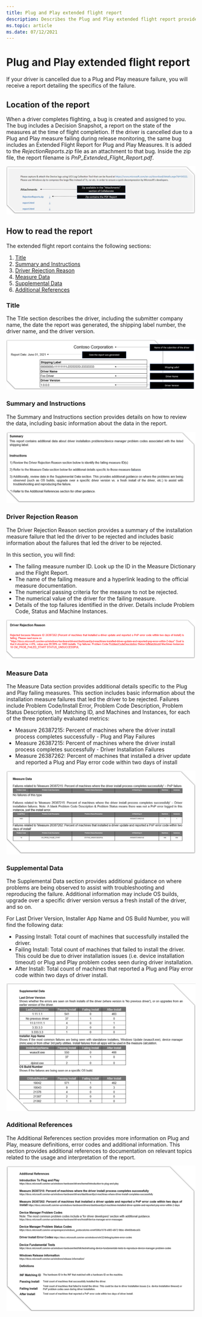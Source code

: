 ```yaml
---
title: Plug and Play extended flight report
description: Describes the Plug and Play extended flight report provided upon cancellation
ms.topic: article
ms.date: 07/12/2021
---
```


# Plug and Play extended flight report

If your driver is cancelled due to a Plug and Play measure failure, you will receive a report detailing the specifics of the failure.

## Location of the report

When a driver completes flighting, a bug is created and assigned to you. The bug includes a Decision Snapshot, a report on the state of the measures at the time of flight completion. If the driver is cancelled due to a Plug and Play measure failing during release monitoring, the same bug includes an Extended Flight Report for Plug and Play Measures. It is added to the *RejectionReports.zip* file as an attachment to that bug. Inside the zip file, the report filename is *PnP_Extended_Flight_Report.pdf*.

![Screenshot of bug attachment with the RejectionReports.zip file attached that contains the PnP_Extended_Flight_Report.pdf](images/rejection-reports.png)

## How to read the report

The extended flight report contains the following sections:

1. [Title](#title)
1. [Summary and Instructions](#summary-and-instructions)
1. [Driver Rejection Reason](#driver-rejection-reason)
1. [Measure Data](#measure-data)
1. [Supplemental Data](#supplemental-data)
1. [Additional References](#additional-references)

### Title

The Title section describes the driver, including the submitter company name, the date the report was generated, the shipping label number, the driver name, and the driver version.

![Screenshot of the Title section that includes the submitter company name, report date, shipping label, driver name, and driver version.](images/failure-report-title.png)

### Summary and Instructions

The Summary and Instructions section provides details on how to review the data, including basic information about the data in the report.

![Screenshot of the Summary and Instructions section.](images/pnp-report-summary.png)

### Driver Rejection Reason

The Driver Rejection Reason section provides a summary of the installation measure failure that led the driver to be rejected and includes basic information about the failures that led the driver to be rejected.

In this section, you will find:

- The failing measure number ID. Look up the ID in the Measure Dictionary and the Flight Report.
- The name of the failing measure and a hyperlink leading to the official measure documentation.
- The numerical passing criteria for the measure to not be rejected.
- The numerical value of the driver for the failing measure.
- Details of the top failures identified in the driver. Details include Problem Code, Status and Machine Instances.

![Screenshot of the Driver Rejection Reason section.](images/pnp-report-rejection-reason.png)

### Measure Data

The Measure Data section provides additional details specific to the Plug and Play failing measures. This section includes basic information about the installation measure failures that led the driver to be rejected. Failures include Problem Code/Install Error, Problem Code Description, Problem Status Description, Inf Matching ID, and Machines and Instances, for each of the three potentially evaluated metrics:

- Measure 26387215: Percent of machines where the driver install process completes successfully - Plug and Play Failures
- Measure 26387215: Percent of machines where the driver install process completes successfully - Driver Installation Failures
- Measure 26387262: Percent of machines that installed a driver update and reported a Plug and Play error code within two days of install

![Screenshot of the Measure Data section.](images/pnp-report-measure-data.png)

### Supplemental Data

The Supplemental Data section provides additional guidance on where problems are being observed to assist with troubleshooting and reproducing the failure. Additional information may include OS builds, upgrade over a specific driver version versus a fresh install of the driver, and so on.

For Last Driver Version, Installer App Name and OS Build Number, you will find the following data:

- Passing Install: Total count of machines that successfully installed the driver.
- Failing Install: Total count of machines that failed to install the driver. This could be due to driver installation issues (i.e. device installation timeout) or Plug and Play problem codes seen during driver installation.
- After Install: Total count of machines that reported a Plug and Play error code within two days of driver install.

![Screenshot of the Supplemental Data section.](images/pnp-report-supplemental-data.png)

### Additional References

The Additional References section provides more information on Plug and Play, measure definitions, error codes and additional information. This section provides additional references to documentation on relevant topics related to the usage and interpretation of the report.

![Screenshot of the Additional References section.](images/pnp-report-additional-refs.png)
